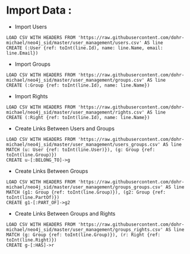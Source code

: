 Import Data :
=============
- Import Users
```
LOAD CSV WITH HEADERS FROM 'https://raw.githubusercontent.com/dohr-michael/neo4j_sid/master/user_management/users.csv' AS line
CREATE (:User {ref: toInt(line.Id), name: line.Name, email: line.Email})
```

- Import Groups
```
LOAD CSV WITH HEADERS FROM 'https://raw.githubusercontent.com/dohr-michael/neo4j_sid/master/user_management/groups.csv' AS line
CREATE (:Group {ref: toInt(line.Id), name: line.Name})
```

- Import Rights
```
LOAD CSV WITH HEADERS FROM 'https://raw.githubusercontent.com/dohr-michael/neo4j_sid/master/user_management/rights.csv' AS line
CREATE (:Right {ref: toInt(line.Id), name: line.Name})
```

- Create Links Between Users and Groups
```
LOAD CSV WITH HEADERS FROM 'https://raw.githubusercontent.com/dohr-michael/neo4j_sid/master/user_management/users_groups.csv' AS line
MATCH (u: User {ref: toInt(line.User)}), (g: Group {ref: toInt(line.Group)})
CREATE u-[:BELONG_TO]->g
```

- Create Links Between Groups
```
LOAD CSV WITH HEADERS FROM 'https://raw.githubusercontent.com/dohr-michael/neo4j_sid/master/user_management/groups_groups.csv' AS line
MATCH (g1: Group {ref: toInt(line.Group)}), (g2: Group {ref: toInt(line.PartOf)})
CREATE g1-[:PART_OF]->g2
```

- Create Links Between Groups and Rights
```
LOAD CSV WITH HEADERS FROM 'https://raw.githubusercontent.com/dohr-michael/neo4j_sid/master/user_management/groups_rights.csv' AS line
MATCH (g: Group {ref: toInt(line.Group)}), (r: Right {ref: toInt(line.Right)})
CREATE g-[:HAS]->r
```
